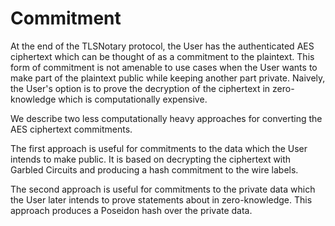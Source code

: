 # Commitment

At the end of the TLSNotary protocol, the User has the authenticated AES ciphertext which can be thought of as a commitment to the plaintext. This form of commitment is not amenable to use cases when the User wants to make part of the plaintext public while keeping another part private. Naively, the User's option is to prove the decryption of the ciphertext in zero-knowledge which is computationally expensive.

We describe two less computationally heavy approaches for converting the AES ciphertext commitments. 

The first approach is useful for commitments to the data which the User intends to make public. It is based on decrypting the ciphertext with Garbled Circuits and producing a hash commitment to the wire labels.

The second approach is useful for commitments to the private data which the User later intends to prove statements about in zero-knowledge. This approach produces a Poseidon hash over the private data. 